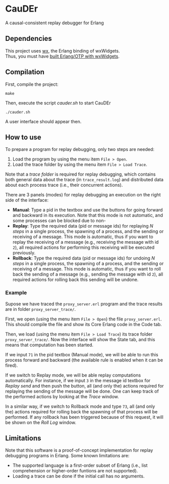 # CauDEr

A causal-consistent replay debugger for Erlang

## Dependencies

This project uses [wx](http://erlang.org/doc/apps/wx/chapter.html), the Erlang binding of wxWidgets.  
Thus, you must have [built Erlang/OTP with wxWidgets](http://erlang.org/doc/installation_guide/INSTALL.html#Advanced-configuration-and-build-of-ErlangOTP_Building_Building-with-wxErlang).

## Compilation

First, compile the project:
```
make
```
Then, execute the script *cauder.sh* to start CauDEr
```
./cauder.sh
```
A user interface should appear then.

## How to use

To prepare a program for replay debugging, only two steps are needed:
 1. Load the program by using the menu item `File > Open`.
 2. Load the trace folder by using the menu item `File > Load Trace`.

Note that a _trace folder_ is required for replay debugging, which contains both general data about the trace (in `trace_result.log`) and distributed data about each process trace (i.e., their concurrent actions).

There are 3 panels (modes) for replay debugging an execution on the right side of the interface:
 * **Manual**: Type a pid in the textbox and use the buttons for going forward and backward in its execution. Note that this mode is not automatic, and some processes can be blocked due to non-
 * **Replay**: Type the required data (pid or message ids) for replaying _N steps_ in a single process, the spawning of a process, and the sending or receiving of a message. This mode is automatic, thus if you want to replay the receiving of a message (e.g., receiving the message with id `2`), all required actions for performing this receiving will be executed previously.
* **Rollback**: Type the required data (pid or message ids) for undoing _N steps_ in a single process, the spawning of a process, and the sending or receiving of a message. This mode is automatic, thus if you want to roll back the sending of a message (e.g., sending the message with id `2`), all required actions for rolling back this sending will be undone.

### Example

Supose we have traced the `proxy_server.erl` program and the trace results are in folder `proxy_server_trace/`.

First, we open (using the menu item `File > Open`) the file `proxy_server.erl`. This should compile the file and show its Core Erlang code in the Code tab.

Then, we load (using the menu item `File > Load Trace`) its trace folder `proxy_server_trace/`. Now the interface will show the State tab, and this means that computation has been started.

If we input `71` in the pid textbox (Manual mode), we will be able to run this process forward and backward (the available rule is enabled when it can be fired).

If we switch to Replay mode, we will be able replay computations automatically. For instance, if we input `3` in the message id textbox for _Replay send_ and then push the button, all (and only the) actions required for replaying the sending of the message will be done.
One can keep track of the performed actions by looking at the _Trace_ window.

In a similar way, if we switch to Rollback mode and type `73`, all (and only the) actions required for rolling back the spawning of that process will be performed. If any rollback has been triggered because of this request, it will be shown on the _Roll Log_ window.

## Limitations

Note that this software is a proof-of-concept implementation for replay debugging programs in Erlang. Some known limitations are:
 * The supported language is a first-order subset of Erlang (i.e., list comprehension or higher-order funtions are not supported).
 * Loading a trace can be done if the initial call has no arguments.

